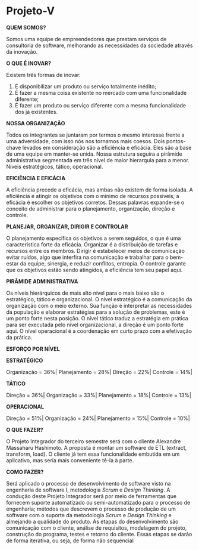 # Projeto-V



**QUEM SOMOS?**



Somos uma equipe de empreendedores que prestam serviços de consultoria de software, 
melhorando as necessidades da sociedade através da inovação.


**O QUE É INOVAR?**



Existem três formas de inovar:

 1. É disponibilizar um produto ou serviço totalmente inédito;
 2. É fazer a mesma coisa existente no mercado com uma funcionalidade diferente;
 3. É fazer um produto ou serviço diferente com a mesma funcionalidade dos já existentes.



**NOSSA ORGANIZAÇÃO**



Todos os integrantes se juntaram por termos o mesmo interesse frente a uma adversidade, com isso nós nos tornamos mais coesos. Dois pontos-chave levados em consideração são a eficiência e eficácia. Eles são a base de uma equipe em manter-se unida. Nossa estrutura seguira a pirâmide administrativa segmentada em três  nível de maior hierarquia para a menor. Níveis estratégicos, tático, operacional.


**EFICIÊNCIA E EFICÁCIA**



A eficiência precede a eficácia, mas ambas não existem de forma isolada. A eficiência é atingir os objetivos com o mínimo de recursos possíveis; a eficácia é escolher os objetivos corretos. Dessas palavras expande-se o conceito de administrar para o planejamento,  organização, direção e controle.


**PLANEJAR, ORGANIZAR, DIRIGIR E CONTROLAR**


 
O planejamento especifica os objetivos a serem seguidos, o que é uma característica forte da eficácia. Organizar é a distribuição de tarefas e recursos entre os membros. Dirigir é estabelecer meios de comunicação evitar ruídos, algo que interfira na comunicação e trabalhar para o bem-estar da equipe, sinergia, e reduzir conflitos, entropia. O controle garante que os objetivos estão sendo atingidos, a eficiência tem seu papel aqui.


**PIRÂMIDE ADMINISTRATIVA**



Os níveis hierárquicos de mais alto nível para o mais baixo são o estratégico, tático e organizacional. O nível estratégico é a comunicação da organização com o meio externo. Sua função é interpretar as necessidades da população e elaborar estratégias para a solução de problemas, este é um ponto forte nesta posição. O nível tático traduz a estratégia em prática para ser executada pelo nível organizacional, a direção é um ponto forte aqui. O nível operacional é a coordenação em curto prazo com a efetivação da prática.


**ESFORÇO POR NÍVEL**


**ESTRATÉGICO**

 Organização = 36%|
 Planejamento = 28%|
 Direção = 22%|
 Controle = 14%|



**TÁTICO**

Direção = 36%|
Organização = 33%|
Planejamento = 18%|
Controle = 13%|



**OPERACIONAL**

Direção = 51%|
Organização = 24%|
Planejamento = 15%|
Controle = 10%|



**O QUE FAZER?**



O Projeto Integrador do terceiro semestre será com o cliente Alexandre Massaharu Hashimoto. A proposta é montar um software de ETL (extract, transform, load). O cliente já tem essa funcionalidade embutida em um aplicativo, mas seria mais conveniente tê-la à parte.


**COMO FAZER?**



Será aplicado o processo de desenvolvimento de software visto na engenharia de software I, metodologia *Scrum* e *Design* *Thinking*. A condução deste Projeto Integrador será por meio de ferramentas que fornecem suporte automatizado ou semi-automatizado para o processo de engenharia; métodos que descrevem o processo de produção de um software com o suporte da metodologia *Scrum* e *Design* *Thinking* e almejando a qualidade do produto. As etapas do desenvolvimento são comunicação com o cliente, análise de requisitos, modelagem do projeto, construção do programa, testes e retorno do cliente. Essas etapas se darão de forma iterativa, ou seja, de forma não sequencial
